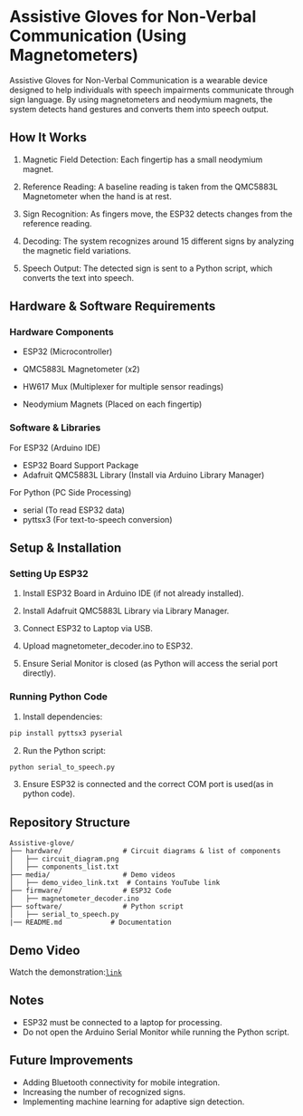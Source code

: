 # Assistive Gloves for Non-Verbal Communication (Using Magnetometers)
Assistive Gloves for Non-Verbal Communication is a wearable device designed to help individuals with speech impairments communicate through sign language. By using magnetometers and neodymium magnets, the system detects hand gestures and converts them into speech output.
## How It Works
1. Magnetic Field Detection: Each fingertip has a small neodymium magnet.

2. Reference Reading: A baseline reading is taken from the QMC5883L Magnetometer when the hand is at rest.

3. Sign Recognition: As fingers move, the ESP32 detects changes from the reference reading.

4. Decoding: The system recognizes around 15 different signs by analyzing the magnetic field variations.

5. Speech Output: The detected sign is sent to a Python script, which converts the text into speech.

## Hardware & Software Requirements
### Hardware Components
- ESP32 (Microcontroller)

- QMC5883L Magnetometer (x2)

- HW617 Mux (Multiplexer for multiple sensor readings)

- Neodymium Magnets (Placed on each fingertip)

### Software & Libraries
For ESP32 (Arduino IDE)
- ESP32 Board Support Package
- Adafruit QMC5883L Library (Install via Arduino Library Manager)

For Python (PC Side Processing)
- serial (To read ESP32 data)
- pyttsx3 (For text-to-speech conversion)

## Setup & Installation
### Setting Up ESP32
1. Install ESP32 Board in Arduino IDE (if not already installed).

2. Install Adafruit QMC5883L Library via Library Manager.

3. Connect ESP32 to Laptop via USB.

4. Upload magnetometer_decoder.ino to ESP32.

5. Ensure Serial Monitor is closed (as Python will access the serial port directly).

### Running Python Code
1. Install dependencies:
```bash
pip install pyttsx3 pyserial
```
2. Run the Python script:
```bash
python serial_to_speech.py
```
3. Ensure ESP32 is connected and the correct COM port is used(as in python code).

## Repository Structure
```
Assistive-glove/
├── hardware/               # Circuit diagrams & list of components
│   ├── circuit_diagram.png
│   ├── components_list.txt
├── media/                  # Demo videos
│   ├── demo_video_link.txt  # Contains YouTube link
├── firmware/               # ESP32 Code
│   ├── magnetometer_decoder.ino
├── software/               # Python script
│   ├── serial_to_speech.py
|── README.md            # Documentation

```
## Demo Video
Watch the demonstration:[`link`](https://youtu.be/eLQuv3eyvu0?feature=shared)
## Notes
- ESP32 must be connected to a laptop for processing.
- Do not open the Arduino Serial Monitor while running the Python script.

## Future Improvements
- Adding Bluetooth connectivity for mobile integration.
- Increasing the number of recognized signs.
- Implementing machine learning for adaptive sign detection.
